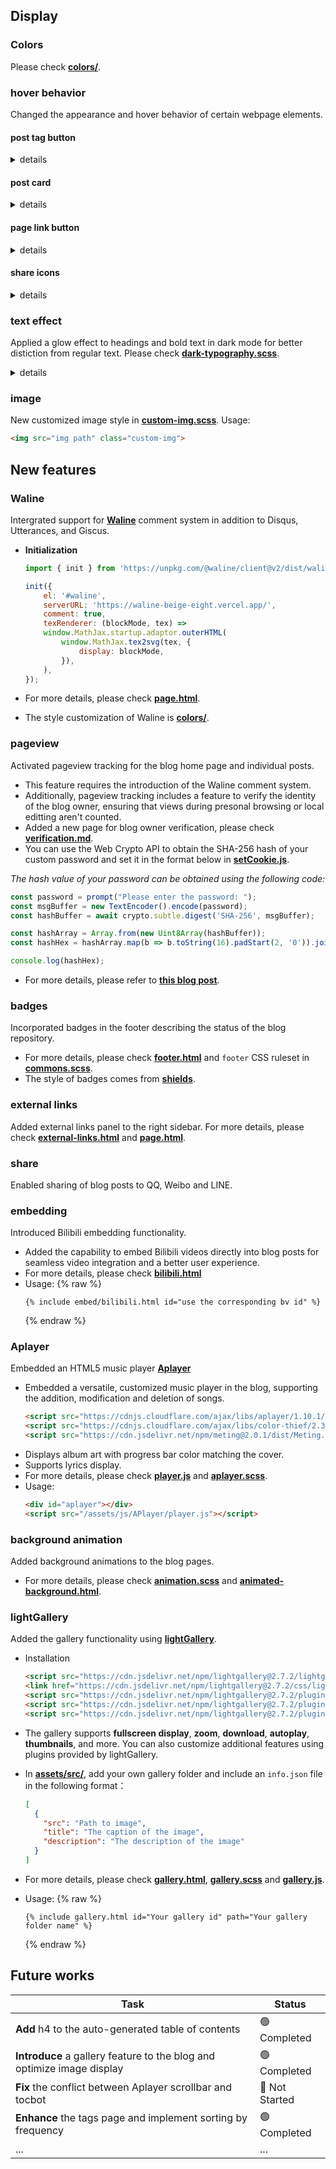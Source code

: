 
## Display

### Colors 
Please check **[colors/](https://github.com/Zoooooone/Zoooooone.github.io/tree/main/_sass/colors)**.

### hover behavior

Changed the appearance and hover behavior of certain webpage elements.

#### post tag button

<details markdown="1">
<summary> details </summary>

- color
  ```scss
  .btn.btn-outline-primary {
    &:not(.disabled):hover {
      background-color: #808fb9 !important;
      border-color: var(--backgorund-color) !important;
    }
  } 
  ```

- hover behavior
  ```scss
  #panel-wrapper {
    .post-tag {
      &:hover {
        transition: all 0.15s ease, transform 0.15s ease;
        transform: scale(1.08);
      }
    }
  }
  ```

</details>

#### post card

<details markdown="1">
<summary> details </summary>

```scss
.post-preview {
  &:hover {
    transition: transform 0.3s ease;
    transform: scale(1.02);
    border: 0.1px solid var(--card-hover-border);
    &::before {
      opacity: 0.3;
    }
  }
}
```

</details>

#### page link button

<details markdown="1">
<summary> details </summary>

```scss
.pagination {
  .page-item {
    .page-link {
      border-radius: 25%;
      border: 1px solid var(--button-bg);
      background-color: var(--button-bg);

      &:hover {
        transition: transform 0.2s ease;
        transform: scale(1.2);
        background-color: var(--btn-paginator-hover-color);
      }
    }
  }
}
```

</details>

#### share icons

<details markdown="1">
<summary> details </summary>

```scss
.post-tail-wrapper {
  .share-wrapper {
    .share-icons {
      .fab {
        &.fa-twitter {
          @include btn-sharing-color(rgba(29, 161, 242, 1));
          &:hover {
            @include btn-sharing-color(rgb(113, 201, 255));
          }
        }
        /* ommit the following sections, same as above */
      }
    } /* .share-icons */
    .fas.fa-link {
      @include btn-sharing-color(rgb(14, 182, 16));
      &:hover {
        @include btn-sharing-color(rgb(62, 255, 66));
      }
    }
  } /* .share-wrapper */
}
```

</details>

### text effect

Applied a glow effect to headings and bold text in dark mode for better distiction from regular text. Please check **[dark-typography.scss](https://github.com/Zoooooone/Zoooooone.github.io/blob/main/_sass/colors/dark-typography.scss)**.

<details markdown="1">
<summary> details </summary>

```scss
#core-wrapper {
  strong {
    text-shadow: 0 0 0.1rem var(--strong-text-color), 0 0 0.05rem var(--strong-text-color);
    color: var(--strong-text-color);
    code {
      text-shadow: none;
    }
  }
  h2 {
    text-shadow: 0 0 0.1rem var(--strong-text-color), 0 0 0.7rem var(--text-color);
  }
  h3 {
    text-shadow: 0 0 0.1rem var(--strong-text-color), 0 0 0.5rem var(--text-color);
  }
  h4 {
    text-shadow: 0 0 0.1rem var(--strong-text-color), 0 0 0.3rem var(--text-color);
  }
  h5 {
    text-shadow: 0 0 0.1rem var(--strong-text-color), 0 0 0.2rem var(--text-color);
  }
}
```

</details>

### image

New customized image style in **[custom-img.scss](https://github.com/Zoooooone/Zoooooone.github.io/blob/main/_sass/custom/custom-img.scss)**. Usage:

```html
<img src="img path" class="custom-img">
```

## New features

<h3>Waline</h3>

Intergrated support for **[Waline](https://waline.js.org/en/)** comment system in addition to Disqus, Utterances, and Giscus. 

- **Initialization**
  
  ```javascript
  import { init } from 'https://unpkg.com/@waline/client@v2/dist/waline.mjs';

  init({
      el: '#waline',
      serverURL: 'https://waline-beige-eight.vercel.app/',
      comment: true,
      texRenderer: (blockMode, tex) =>
      window.MathJax.startup.adaptor.outerHTML(
          window.MathJax.tex2svg(tex, {
              display: blockMode,
          }),
      ),
  });
  ```

- For more details, please check **[page.html](https://github.com/Zoooooone/Zoooooone.github.io/blob/main/_layouts/page.html)**.  
- The style customization of Waline is **[colors/](https://github.com/Zoooooone/Zoooooone.github.io/tree/main/_sass/colors)**.

### pageview

Activated pageview tracking for the blog home page and individual posts.

- This feature requires the introduction of the Waline comment system.
- Additionally, pageview tracking includes a feature to verify the identity of the blog owner, ensuring that views during presonal browsing or local editting aren't counted.
- Added a new page for blog owner verification, please check **[verification.md](https://github.com/Zoooooone/Zoooooone.github.io/blob/main/_tabs/verification.md)**.
- You can use the Web Crypto API to obtain the SHA-256 hash of your custom password and set it in the format below in **[setCookie.js](https://github.com/Zoooooone/Zoooooone.github.io/blob/main/assets/js/setCookie.js)**.

*The hash value of your password can be obtained using the following code:*

```javascript
const password = prompt("Please enter the password: ");
const msgBuffer = new TextEncoder().encode(password);
const hashBuffer = await crypto.subtle.digest('SHA-256', msgBuffer);

const hashArray = Array.from(new Uint8Array(hashBuffer));
const hashHex = hashArray.map(b => b.toString(16).padStart(2, '0')).join('');
```

```javascript
console.log(hashHex);
```

- For more details, please refer to **[this blog post](https://zoooooone.github.io/posts/waline/)**.

### badges

Incorporated badges in the footer describing the status of the blog repository. 

- For more details, please check **[footer.html](https://github.com/Zoooooone/Zoooooone.github.io/blob/main/_includes/footer.html)** and `footer` CSS ruleset in **[commons.scss](https://github.com/Zoooooone/Zoooooone.github.io/blob/main/_sass/addon/commons.scss)**. 
- The style of badges comes from **[shields](https://shields.io/)**.

### external links

Added external links panel to the right sidebar. For more details, please check **[external-links.html](https://github.com/Zoooooone/Zoooooone.github.io/blob/main/_includes/external-links.html)** and **[page.html](https://github.com/Zoooooone/Zoooooone.github.io/blob/main/_layouts/page.html)**.

### share 

Enabled sharing of blog posts to QQ, Weibo and LINE. 

### embedding

Introduced Bilibili embedding functionality.

- Added the capability to embed Bilibili videos directly into blog posts for seamless video integration and a better user experience.
- For more details, please check **[bilibili.html](https://github.com/Zoooooone/Zoooooone.github.io/blob/main/_includes/embed/bilibili.html)**
- Usage: 
  {% raw %}
  ```liquid
  {% include embed/bilibili.html id="use the corresponding bv id" %}
  ```
  {% endraw %}

### Aplayer

Embedded an HTML5 music player **[Aplayer](https://github.com/DIYgod/APlayer)**

- Embedded a versatile, customized music player in the blog, supporting the addition, modification and deletion of songs.
  ```html
  <script src="https://cdnjs.cloudflare.com/ajax/libs/aplayer/1.10.1/APlayer.min.js"></script>
  <script src="https://cdnjs.cloudflare.com/ajax/libs/color-thief/2.3.0/color-thief.umd.js"></script>
  <script src="https://cdn.jsdelivr.net/npm/meting@2.0.1/dist/Meting.min.js"></script>    
  ```
- Displays album art with progress bar color matching the cover.
- Supports lyrics display.
- For more details, please check **[player.js](https://github.com/Zoooooone/Zoooooone.github.io/blob/main/assets/js/addon/player.js)** and **[aplayer.scss](https://github.com/Zoooooone/Zoooooone.github.io/blob/main/_sass/custom/aplayer.scss)**.
- Usage:
  ```html
  <div id="aplayer"></div>
  <script src="/assets/js/APlayer/player.js"></script>
  ```

### background animation

Added background animations to the blog pages.

- For more details, please check **[animation.scss](https://github.com/Zoooooone/Zoooooone.github.io/blob/main/_sass/custom/animation.scss)** and **[animated-background.html](https://github.com/Zoooooone/Zoooooone.github.io/blob/main/_includes/animated-background.html)**.

### lightGallery

Added the gallery functionality using **[lightGallery](https://github.com/sachinchoolur/lightGallery)**.

- Installation
  ```html
  <script src="https://cdn.jsdelivr.net/npm/lightgallery@2.7.2/lightgallery.min.js"></script>
  <link href="https://cdn.jsdelivr.net/npm/lightgallery@2.7.2/css/lightgallery-bundle.min.css" rel="stylesheet">
  <script src="https://cdn.jsdelivr.net/npm/lightgallery@2.7.2/plugins/thumbnail/lg-thumbnail.min.js"></script>
  <script src="https://cdn.jsdelivr.net/npm/lightgallery@2.7.2/plugins/zoom/lg-zoom.min.js"></script>
  <script src="https://cdn.jsdelivr.net/npm/lightgallery@2.7.2/plugins/autoplay/lg-autoplay.min.js"></script>
  ```

- The gallery supports **fullscreen display**, **zoom**, **download**, **autoplay**, **thumbnails**, and more. You can also customize additional features using plugins provided by lightGallery.

- In **[assets/src/](https://github.com/Zoooooone/Zoooooone.github.io/tree/main/assets/src)**, add your own gallery folder and include an `info.json` file in the following format：
  ```json
  [
    {
      "src": "Path to image",
      "title": "The caption of the image",
      "description": "The description of the image"
    }
  ]
  ```

- For more details, please check **[gallery.html](https://github.com/Zoooooone/Zoooooone.github.io/blob/main/_includes/gallery.html)**, **[gallery.scss](https://github.com/Zoooooone/Zoooooone.github.io/blob/main/_sass/custom/gallery.scss)** and **[gallery.js](https://github.com/Zoooooone/Zoooooone.github.io/blob/main/assets/js/addon/gallery.js)**.

- Usage:
  {% raw %}
  ```liquid
  {% include gallery.html id="Your gallery id" path="Your gallery folder name" %}
  ```
  {% endraw %}

## Future works

| Task | Status |
| --- | --- |
| **Add** h4 to the auto-generated table of contents | 🟢 Completed |
| **Introduce** a gallery feature to the blog and optimize image display | 🟢 Completed |
| **Fix** the conflict between Aplayer scrollbar and tocbot | 🔴 Not Started |
| **Enhance** the tags page and implement sorting by frequency | 🟢 Completed |
| ... | ... |
